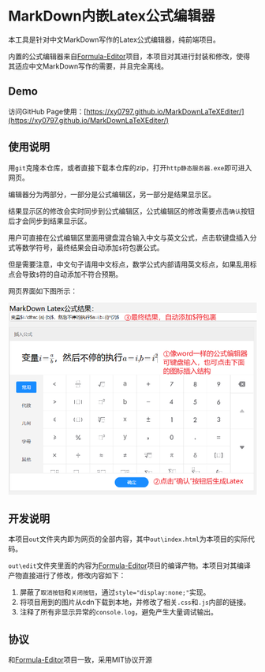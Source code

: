 # MarkDown内嵌Latex公式编辑器

本工具是针对中文MarkDown写作的Latex公式编辑器，纯前端项目。

内置的公式编辑器来自[Formula-Editor](https://github.com/SugarTurboS/Formula-Editor)项目，本项目对其进行封装和修改，使得其适应中文MarkDown写作的需要，并且完全离线。

## Demo

访问GitHub Page使用：[https://xy0797.github.io/MarkDownLaTeXEditer/](https://xy0797.github.io/MarkDownLaTeXEditer/)

## 使用说明

用`git`克隆本仓库，或者直接下载本仓库的zip，打开`http静态服务器.exe`即可进入网页。

编辑器分为两部分，一部分是公式编辑区，另一部分是结果显示区。

结果显示区的修改会实时同步到公式编辑区，公式编辑区的修改需要点击`确认`按钮后才会同步到结果显示区。

用户可直接在公式编辑区里面用键盘混合输入中文与英文公式，点击软键盘插入分式等数学符号，最终结果会自动添加`$`符包裹公式。

但是需要注意，中文句子请用中文标点，数学公式内部请用英文标点，如果乱用标点会导致`$`符的自动添加不符合预期。

网页界面如下图所示：

![image](image/1722687962195.png)

## 开发说明

本项目`out`文件夹内即为网页的全部内容，其中`out\index.html`为本项目的实际代码。

`out\edit`文件夹里面的内容为[Formula-Editor](https://github.com/SugarTurboS/Formula-Editor)项目的编译产物。本项目对其编译产物直接进行了修改，修改内容如下：

1. 屏蔽了`取消按钮`和`关闭按钮`，通过`style="display:none;"`实现。
2. 将项目用到的图片从cdn下载到本地，并修改了相关`.css`和`.js`内部的链接。
3. 注释了所有非显示异常的`console.log`，避免产生大量调试输出。

## 协议

和[Formula-Editor](https://github.com/SugarTurboS/Formula-Editor)项目一致，采用MIT协议开源
